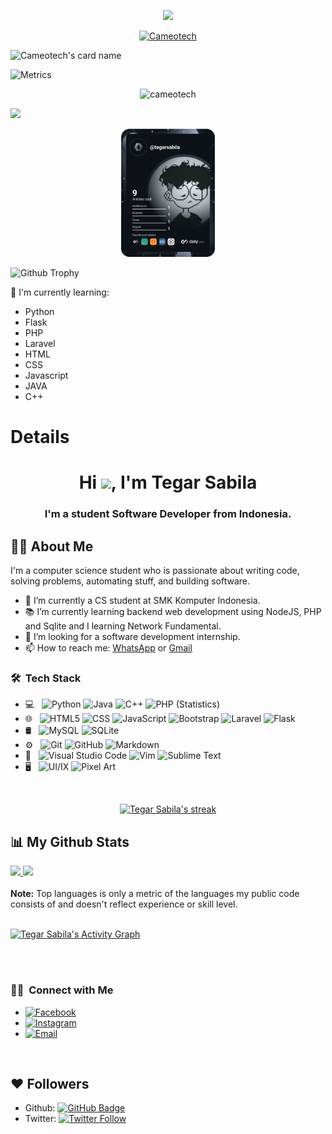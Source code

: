 <p align="center">
  <img src="https://readme-typing-svg.herokuapp.com?color=%2336BCF7&center=true&vCenter=true&lines=Selamat+datang+di+Cameotech" />
</p>

<p align='center'><a href="https://fb.me/cameotech"><img src="https://telegra.ph/file/94277e1ed633ac3d43740.jpg?r=82s" width="150" alt="Cameotech"/></a></p>

![Cameotech's card name](https://cardivo.vercel.app/api?name=Cameotech&description=Hi,%20We%20Are%20a%20Technology%20Education%20from%20Indonesian.%20Nice%20to%20meet%20you%20%F0%9F%91%8B&image=https://telegra.ph/file/94277e1ed633ac3d43740.jpg?v=4&backgroundColor=%23ecf0f1&github=cameotech&twitter=cameotech_&pattern=leaf&colorPattern=%23eaeaea)

![Metrics](https://metrics.lecoq.io/cameotech?template=classic&repositories.forks=true&languages=1&languages.colors=github&languages.threshold=0%25&config.timezone=Asia%2FJakarta)

<p align='center'><img src="https://komarev.com/ghpvc/?username=cameotech&label=Total%20Profile%20Visitor&color=071A2C&style=for-the-badge" alt="cameotech" />

<a href="https://api.daily.dev/get?r=tegarsabila"><img src="https://opencollective.com/vuejs/contributors.svg?width=900" /></a>

<p align='center'><a href="https://api.daily.dev/get?r=tegarsabila"><img src="https://github.com/tegarsabila/tegarsabila/blob/main/devcard.svg?r=82s" width="150" alt"tegarsabila's Dev Card"/></a></p>


![Github Trophy](https://github-profile-trophy.vercel.app/?username=tegarsabila)

:page_with_curl: I'm currently learning:
- Python
- Flask
- PHP
- Laravel
- HTML
- CSS
- Javascript
- JAVA
- C++

# Details

<h1 align="center">Hi <img src="https://raw.githubusercontent.com/MartinHeinz/MartinHeinz/master/wave.gif" width="30px">, I'm Tegar Sabila</h1>
<h3 align="center">I'm a student Software Developer from Indonesia.</h3>

## 🙋‍♂️ About Me
I'm a computer science student who is passionate about writing code, solving problems, automating stuff, and building software.

- 🔭 I’m currently a CS student at SMK Komputer Indonesia.
- 📚 I’m currently learning  backend web development using NodeJS, PHP and Sqlite and I learning Network Fundamental.
- 👯 I’m looking for a software development internship. 
- 📫 How to reach me: [WhatsApp](https://wa.me/6289516271322) or [Gmail](mailto:tegarsabila11@gmail.com)

<h3> 🛠 &nbsp;Tech Stack</h3>

- 💻 &nbsp;
  ![Python](https://img.shields.io/badge/-Python-333333?style=flat&logo=python)
  ![Java](https://img.shields.io/badge/-Java-333333?style=flat&logo=Java&logoColor=007396)
  ![C++](https://img.shields.io/badge/-C++-333333?style=flat&logo=C%2B%2B&logoColor=00599C)
  ![PHP (Statistics)](https://img.shields.io/badge/-PHP-333333?style=flat&logo=php&logoColor=276DC3)
- 🌐 &nbsp;
  ![HTML5](https://img.shields.io/badge/-HTML5-333333?style=flat&logo=HTML5)
  ![CSS](https://img.shields.io/badge/-CSS-333333?style=flat&logo=CSS3&logoColor=1572B6)
  ![JavaScript](https://img.shields.io/badge/-JavaScript-333333?style=flat&logo=javascript)
  ![Bootstrap](https://img.shields.io/badge/-Bootstrap-333333?style=flat&logo=bootstrap&logoColor=563D7C)
  ![Laravel](https://img.shields.io/badge/-Laravel-333333?style=flat&logo=laravel)
  ![Flask](https://img.shields.io/badge/-Flask-333333?style=flat&logo=flask)
- 🛢 &nbsp;
  ![MySQL](https://img.shields.io/badge/-MySQL-333333?style=flat&logo=mysql)
  ![SQLite](https://img.shields.io/badge/-SQLite-333333?style=flat&logo=sqlite)
- ⚙️ &nbsp;
  ![Git](https://img.shields.io/badge/-Git-333333?style=flat&logo=git)
  ![GitHub](https://img.shields.io/badge/-GitHub-333333?style=flat&logo=github)
  ![Markdown](https://img.shields.io/badge/-Markdown-333333?style=flat&logo=markdown)
- 🔧 &nbsp;
  ![Visual Studio Code](https://img.shields.io/badge/-Visual%20Studio%20Code-333333?style=flat&logo=visual-studio-code&logoColor=007ACC)
  ![Vim](https://img.shields.io/badge/-Vim-333333?style=flat&logo=vim)
  ![Sublime Text](https://img.shields.io/badge/-Sublime_Text-333333?style=flat&logo=sublime-text)
- 🖥 &nbsp;
  ![UI/IX](https://img.shields.io/badge/-UI&UX_Designer-333333?style=flat&logo=figma)
  ![Pixel Art](https://img.shields.io/badge/-Pixel_Art-333333?style=flat&logo=aseprite)
<br/>


<p align="center">
    <a href="https://github.com/tegarsabila/github-readme-streak-stats">
        <img title="🔥 Get streak stats for your profile at git.io/streak-stats" alt="Tegar Sabila's streak" src="https://github-readme-streak-stats.herokuapp.com/?user=tegarsabila&theme=black-ice&hide_border=true&stroke=0000&background=060A0CD0"/>
    </a>
</p>


## 📊 My Github Stats
<a href="https://github.com/tegarsabila">
  <img height="180em" src="https://github-readme-stats.vercel.app/api?username=tegarsabila&theme=buefy&show_icons=true" />
  <img height="180em" src="https://github-readme-stats.vercel.app/api/top-langs/?username=tegarsabila&theme=buefy&layout=compact" />
</a>

<br/>

  <br/>
  <b>Note:</b> Top languages is only a metric of the languages my public code consists of and doesn't reflect experience or skill level.


<br/>
<br/>

<a href="https://github.com/tegarsabila/github-readme-activity-graph"><img alt="Tegar Sabila's Activity Graph" src="https://activity-graph.herokuapp.com/graph?username=tegarsabila&bg_color=0D1117&color=5BCDEC&line=5BCDEC&point=FFFFFF&hide_border=true" /></a>

<br/>
<br/>


<h3> 🤝🏻 &nbsp;Connect with Me </h3>

- <a href="https://fb.me/asahikimura.id"><img alt="Facebook" src="https://img.shields.io/badge/Facebook-Asahi Kimura-blue?style=flat-square&logo=facebook"></a>
- <a href="https://www.instagram.com/tegarsabila.id/"><img alt="Instagram" src="https://img.shields.io/badge/Instagram-Tegar Sabila-blue?style=flat-square&logo=instagram"></a>
- <a href="mailto: tegarsabila11@gmail.com"><img alt="Email" src="https://img.shields.io/badge/Email-tegarsabila11@gmail.com-blue?style=flat-square&logo=gmail"></a>

<br/>

## ❤ Followers

- Github: <a href="https://github.com/tegarsabila?tab=followers"><img src="https://img.shields.io/github/followers/tegarsabila?label=Followers&style=social" alt="GitHub Badge" /></a>
- Twitter: [![Twitter Follow](https://img.shields.io/twitter/follow/asahikimura24_.svg?style=social)](https://twitter.com/asahikimura24_)
